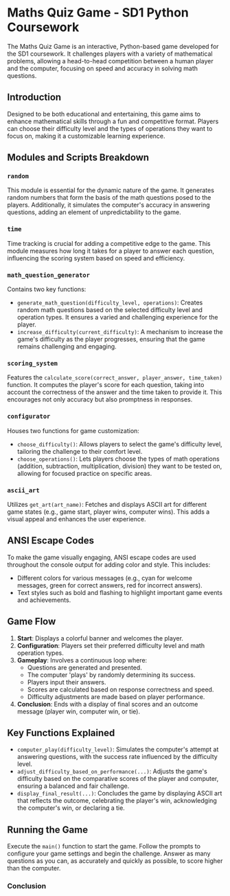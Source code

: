 # Maths Quiz Game - SD1 Python Coursework

The Maths Quiz Game is an interactive, Python-based game developed for the SD1 coursework. It challenges players with a variety of mathematical problems, allowing a head-to-head competition between a human player and the computer, focusing on speed and accuracy in solving math questions.

## Introduction

Designed to be both educational and entertaining, this game aims to enhance mathematical skills through a fun and competitive format. Players can choose their difficulty level and the types of operations they want to focus on, making it a customizable learning experience.

## Modules and Scripts Breakdown

### `random`

This module is essential for the dynamic nature of the game. It generates random numbers that form the basis of the math questions posed to the players. Additionally, it simulates the computer's accuracy in answering questions, adding an element of unpredictability to the game.

### `time`

Time tracking is crucial for adding a competitive edge to the game. This module measures how long it takes for a player to answer each question, influencing the scoring system based on speed and efficiency.

### `math_question_generator`

Contains two key functions:
- `generate_math_question(difficulty_level, operations)`: Creates random math questions based on the selected difficulty level and operation types. It ensures a varied and challenging experience for the player.
- `increase_difficulty(current_difficulty)`: A mechanism to increase the game's difficulty as the player progresses, ensuring that the game remains challenging and engaging.

### `scoring_system`

Features the `calculate_score(correct_answer, player_answer, time_taken)` function. It computes the player's score for each question, taking into account the correctness of the answer and the time taken to provide it. This encourages not only accuracy but also promptness in responses.

### `configurator`

Houses two functions for game customization:
- `choose_difficulty()`: Allows players to select the game's difficulty level, tailoring the challenge to their comfort level.
- `choose_operations()`: Lets players choose the types of math operations (addition, subtraction, multiplication, division) they want to be tested on, allowing for focused practice on specific areas.

### `ascii_art`

Utilizes `get_art(art_name)`: Fetches and displays ASCII art for different game states (e.g., game start, player wins, computer wins). This adds a visual appeal and enhances the user experience.

## ANSI Escape Codes

To make the game visually engaging, ANSI escape codes are used throughout the console output for adding color and style. This includes:
- Different colors for various messages (e.g., cyan for welcome messages, green for correct answers, red for incorrect answers).
- Text styles such as bold and flashing to highlight important game events and achievements.

## Game Flow

1. **Start**: Displays a colorful banner and welcomes the player.
2. **Configuration**: Players set their preferred difficulty level and math operation types.
3. **Gameplay**: Involves a continuous loop where:
   - Questions are generated and presented.
   - The computer 'plays' by randomly determining its success.
   - Players input their answers.
   - Scores are calculated based on response correctness and speed.
   - Difficulty adjustments are made based on player performance.
4. **Conclusion**: Ends with a display of final scores and an outcome message (player win, computer win, or tie).

## Key Functions Explained

- `computer_play(difficulty_level)`: Simulates the computer's attempt at answering questions, with the success rate influenced by the difficulty level.
- `adjust_difficulty_based_on_performance(...)`: Adjusts the game's difficulty based on the comparative scores of the player and computer, ensuring a balanced and fair challenge.
- `display_final_result(...)`: Concludes the game by displaying ASCII art that reflects the outcome, celebrating the player's win, acknowledging the computer's win, or declaring a tie.

## Running the Game

Execute the `main()` function to start the game. Follow the prompts to configure your game settings and begin the challenge. Answer as many questions as you can, as accurately and quickly as possible, to score higher than the computer.

### Conclusion
